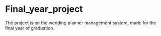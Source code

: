 # Final_year_project
The project is on the wedding planner management system, made for the final year of graduation.
